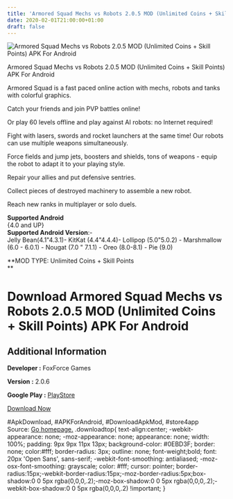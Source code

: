 ```yaml
---
title: 'Armored Squad Mechs vs Robots 2.0.5 MOD (Unlimited Coins + Skill Points) APK For Android'
date: 2020-02-01T21:00:00+01:00
draft: false
---
```


![Armored Squad Mechs vs Robots 2.0.5 MOD (Unlimited Coins + Skill Points) APK For Android](https://i2.wp.com/apkhome.net/wp-content/uploads/2020/02/Armored-Squad-Mechs-vs-Robots-2.0.5-MOD-Unlimited-Coins-Skill-Points.png "Armored Squad Mechs vs Robots 2.0.5 MOD (Unlimited Coins + Skill Points) APK For Android")

  

Armored Squad Mechs vs Robots 2.0.5 MOD (Unlimited Coins + Skill Points) APK For Android

Armored Squad is a fast paced online action with mechs, robots and tanks with colorful graphics.

Catch your friends and join PVP battles online!

Or play 60 levels offline and play against AI robots: no Internet required!

Fight with lasers, swords and rocket launchers at the same time! Our robots can use multiple weapons simultaneously.

Force fields and jump jets, boosters and shields, tons of weapons - equip the robot to adapt it to your playing style.

Repair your allies and put defensive sentries.

Collect pieces of destroyed machinery to assemble a new robot.

Reach new ranks in multiplayer or solo duels.

**Supported Android**  
{4.0 and UP}  
**Supported Android Version**:-  
Jelly Bean(4.1"4.3.1)- KitKat (4.4"4.4.4)- Lollipop (5.0"5.0.2) - Marshmallow (6.0 - 6.0.1) - Nougat (7.0 " 7.1.1) - Oreo (8.0-8.1) - Pie (9.0)

**MOD TYPE: Unlimited Coins + Skill Points  
**

Download Armored Squad Mechs vs Robots 2.0.5 MOD (Unlimited Coins + Skill Points) APK For Android
=================================================================================================

Additional Information
----------------------

**Developer :** FoxForce Games

**Version :** 2.0.6

**Google Play :** [PlayStore](https://play.google.com/store/apps/details?id=com.FoxForceGames.ArmoredSquad)

  

[Download Now](https://store4app.co/post/armored-squad-mechs-vs-robots-2-0-5-mod-unlimited-coins-skill-points-apk-for-android_1580587112)

  
#ApkDownload, #APKForAndroid, #DownloadApkMod, #store4app  
Source: [Go homepage.](https://store4app.co/post/armored-squad-mechs-vs-robots-2-0-5-mod-unlimited-coins-skill-points-apk-for-android_1580587112) .downloadtop{ text-align:center; -webkit-appearance: none; -moz-appearance: none; appearance: none; width: 100%; padding: 9px 9px 11px 13px; background-color: #0EBD3F; border: none; color:#fff; border-radius: 3px; outline: none; font-weight;bold; font: 20px 'Open Sans', sans-serif; -webkit-font-smoothing: antialiased; -moz-osx-font-smoothing: grayscale; color: #fff; cursor: pointer; border-radius:15px;-webkit-border-radius:15px;-moz-border-radius:5px;box-shadow:0 0 5px rgba(0,0,0,.2);-moz-box-shadow:0 0 5px rgba(0,0,0,.2);-webkit-box-shadow:0 0 5px rgba(0,0,0,.2) !important; }